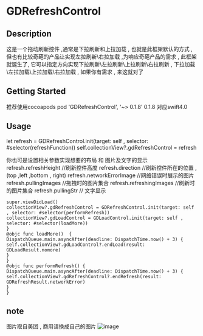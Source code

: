 # GDRefreshControl
## Description
这是一个拖动刷新控件 ,通常是下拉刷新和上拉加载 , 也就是此框架默认的方式 , 但也有比较奇葩的产品让实现左拉刷新\右拉加载 ,为响应奇葩产品的需求 , 此框架就诞生了, 它可以指定方向实现下拉刷新\左拉刷新\上拉刷新\右拉刷新 , 下拉加载\左拉加载\上拉加载\右拉加载 , 如果你有需求 , 来这就对了

## Getting Started
推荐使用cocoapods
pod 'GDRefreshControl', '~> 0.1.8'
0.1.8 对应swift4.0

## Usage
let refresh = GDRefreshControl.init(target: self , selector: #selector(refreshFunction))
self.collectionView?.gdRefreshControl = refresh

你也可是设置相关参数实现想要的布局 和 图片及文字的显示
refresh.refreshHeight //刷新控件高度
refresh.direction //刷新控件所在的位置 , (top ,left ,bottom , right)
refresh.networkErrorImage //网络错误时展示的图片
refresh.pullingImages //拖拽时的图片集合
refresh.refreshingImages //刷新时的图片集合
refresh.pullingStr  // 文字显示


```override func viewDidLoad() {
super.viewDidLoad()
collectionView?.gdRefreshControl = GDRefreshControl.init(target: self , selector: #selector(performRefresh))
collectionView?.gdLoadControl = GDLoadControl.init(target: self , selector: #selector(loadMore))
}
@objc func loadMore()  {
DispatchQueue.main.asyncAfter(deadline: DispatchTime.now() + 3) {
self.collectionView?.gdLoadControl?.endLoad(result: GDLoadResult.nomore)
}
}
@objc func performRefresh() {
DispatchQueue.main.asyncAfter(deadline: DispatchTime.now() + 3) {
self.collectionView?.gdRefreshControl?.endRefresh(result: GDRefreshResult.networkError)
}
}
```
## note
图片取自美团 , 商用请换成自己的图片
![image](http://ozstzd6mp.bkt.gdipper.com/right.gif)

